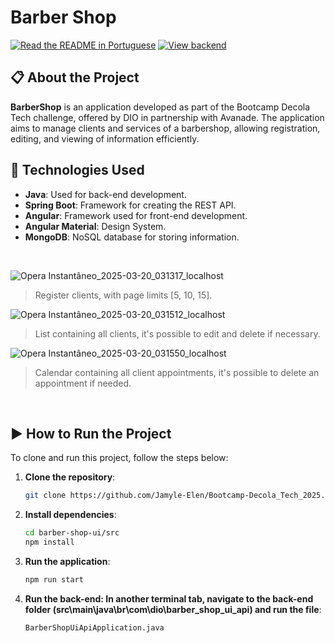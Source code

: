 # Barber Shop
[![Read the README in Portuguese](https://img.shields.io/badge/README-Português-blue)](./README.md)
[![View backend](https://img.shields.io/badge/BACKEND-green)](https://github.com/Jamyle-Elen/Bootcamp-Decola_Tech_2025/tree/main/Desafios/barber-shop-ui-api)

## 📋 About the Project
**BarberShop** is an application developed as part of the Bootcamp Decola Tech challenge, offered by DIO in partnership with Avanade. The application aims to manage clients and services of a barbershop, allowing registration, editing, and viewing of information efficiently.

## 🚀 Technologies Used
- **Java**: Used for back-end development.
- **Spring Boot**: Framework for creating the REST API.
- **Angular**: Framework used for front-end development.
- **Angular Material**: Design System.
- **MongoDB**: NoSQL database for storing information.

<br>

![Opera Instantâneo_2025-03-20_031317_localhost](https://github.com/user-attachments/assets/e3d68e2f-b431-4974-8562-81c881d970da)
> Register clients, with page limits [5, 10, 15].

![Opera Instantâneo_2025-03-20_031512_localhost](https://github.com/user-attachments/assets/12edc12f-1fd3-4143-bb66-f234ea7d79ef)
> List containing all clients, it's possible to edit and delete if necessary.

![Opera Instantâneo_2025-03-20_031550_localhost](https://github.com/user-attachments/assets/b633300b-6183-462a-be5a-79c254720867)
> Calendar containing all client appointments, it's possible to delete an appointment if needed.

<br>

## ▶ How to Run the Project
To clone and run this project, follow the steps below:

1. **Clone the repository**:
   ```bash
   git clone https://github.com/Jamyle-Elen/Bootcamp-Decola_Tech_2025.git
   ```
   
2. **Install dependencies**:
   ```bash
   cd barber-shop-ui/src
   npm install
   ```

3. **Run the application**:
   ```bash
   npm run start
   ```

4. **Run the back-end:
In another terminal tab, navigate to the back-end folder (src\main\java\br\com\dio\barber_shop_ui_api) and run the file**:
	 ```bash
	 BarberShopUiApiApplication.java
	 ```
  
<br>

<div align=center>
	